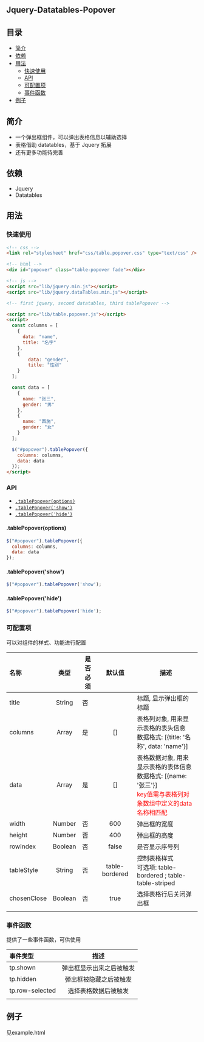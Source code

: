 ## Jquery-Datatables-Popover

## 目录

- [简介](#简介)
- [依赖](#依赖)
- [用法](#用法)
  - [快速使用](#快速使用)
  - [API](#api)
  - [可配置项](#可配置项)
  - [事件函数](#事件函数)
- [例子](#例子)

## 简介

- 一个弹出框组件，可以弹出表格信息以辅助选择
- 表格借助 datatables，基于 Jquery 拓展
- 还有更多功能待完善

## 依赖

- Jquery
- Datatables

## 用法

### 快速使用

```html
<!-- css -->
<link rel="stylesheet" href="css/table.popover.css" type="text/css" />

<!-- html -->
<div id="popover" class="table-popover fade"></div>

<!-- js -->
<script src="lib/jquery.min.js"></script>
<script src="lib/jquery.dataTables.min.js"></script>

<!-- first jquery, second datatables, third tablePopover -->

<script src="lib/table.popover.js"></script>
<script>
  const columns = [
    {
      data: "name",
      title: "名字"
    },
    {
        data: "gender",
        title: "性别"
    }
  ];

  const data = [
    {
      name: "张三",
      gender: "男"
    },
    {
      name: "西施",
      gender: "女"
    }
  ];

  $("#popover").tablePopover({
    columns: columns,
    data: data
  });
</script>
```

### API

- [`.tablePopover(options)`](<#.tablePopover(options))>)
- [`.tablePopover('show')`](<#.tablePopover('show'))>)
- [`.tablePopover('hide')`](<#.tablePopover('hide'))>)

#### .tablePopover(options)

```javascript
$("#popover").tablePopover({
  columns: columns,
  data: data
});
```

####    .tablePopover('show')
```javascript
$("#popover").tablePopover('show');
```

####    .tablePopover('hide')
```javascript
$("#popover").tablePopover('hide');
```

### 可配置项
可以对组件的样式、功能进行配置

|   名称    |   类型   |  是否必须  |  默认值  |       描述          |
|  :----   | :----:  |    ----   | :----:  |      ----          |
| title      | String  |     否    |         | 标题, 显示弹出框的标题      |
| columns |  Array  |     是    |   []    | 表格列对象, 用来显示表格的表头信息 <br> 数据格式: [{title: '名称', data: 'name'}]|
| data | Array | 是        | [] |  表格数据对象, 用来显示表格的表体信息 <br> 数据格式: [{name: '张三'}]<br><font color="#FF0505">key值需与表格列对象数组中定义的data名称相匹配</font> |
| width  | Number | 否| 600 | 弹出框的宽度  |
| height  | Number | 否| 400 |  弹出框的高度 |
| rowIndex  | Boolean | 否| false | 是否显示序号列  |
| tableStyle  | String | 否| table-bordered | 控制表格样式 <br> 可选项: table-bordered ; table-table-striped |
| chosenClose  | Boolean | 否| true | 选择表格行后关闭弹出框  |
||

### 事件函数
提供了一些事件函数，可供使用

|   事件类型    |   描述   |
|  :----   | :----:  |
|tp.shown| 弹出框显示出来之后被触发|
|tp.hidden| 弹出框被隐藏之后被触发|
|tp.row-selected | 选择表格数据后被触发|
||


## 例子

见example.html
